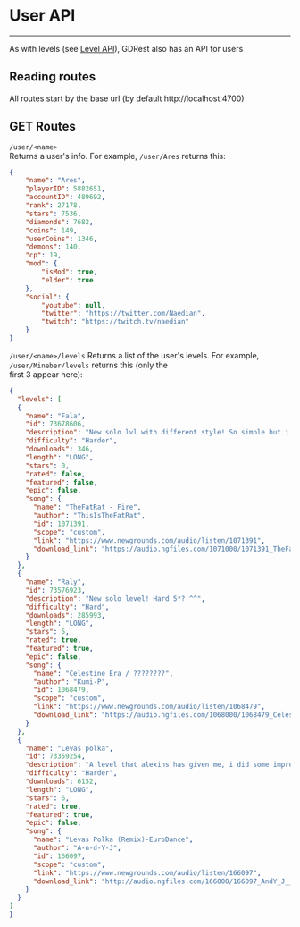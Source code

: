# User API
___
As with levels (see [Level API](levels.md)), GDRest also has an API for users

## Reading routes
All routes start by the base url (by default http://localhost:4700)

## GET Routes
`/user/<name>`  
Returns a user's info. For example, `/user/Ares` returns this:
```json
{
    "name": "Ares",
    "playerID": 5882651,
    "accountID": 489692,
    "rank": 27178,
    "stars": 7536,
    "diamonds": 7682,
    "coins": 149,
    "userCoins": 1346,
    "demons": 140,
    "cp": 19,
    "mod": {
        "isMod": true,
        "elder": true
    },
    "social": {
        "youtube": null,
        "twitter": "https://twitter.com/Naedian",
        "twitch": "https://twitch.tv/naedian"
    }
}
```  
`/user/<name>/levels`
Returns a list of the user's levels. For example, `/user/Mineber/levels` returns this (only the  
first 3 appear here):
```json
{
  "levels": [
  {
    "name": "Fala",
    "id": 73678606,
    "description": "New solo lvl with different style! So simple but i tried something different ^^ 6*? Made in 9h~ with 17k obj",
    "difficulty": "Harder",
    "downloads": 346,
    "length": "LONG",
    "stars": 0,
    "rated": false,
    "featured": false,
    "epic": false,
    "song": {
      "name": "TheFatRat - Fire",
      "author": "ThisIsTheFatRat",
      "id": 1071391,
      "scope": "custom",
      "link": "https://www.newgrounds.com/audio/listen/1071391",
      "download_link": "https://audio.ngfiles.com/1071000/1071391_TheFatRat---Fire.mp3?f1630069831"
    }
  },
  {
    "name": "Raly",
    "id": 73576923,
    "description": "New solo level! Hard 5*? ^^",
    "difficulty": "Hard",
    "downloads": 285993,
    "length": "LONG",
    "stars": 5,
    "rated": true,
    "featured": true,
    "epic": false,
    "song": {
      "name": "Celestine Era / ????????",
      "author": "Kumi-P",
      "id": 1068479,
      "scope": "custom",
      "link": "https://www.newgrounds.com/audio/listen/1068479",
      "download_link": "https://audio.ngfiles.com/1068000/1068479_Celestine-Era--.mp3?f1629351793"
    }
  },
  {
    "name": "Levas polka",
    "id": 73359254,
    "description": "A level that alexins has given me, i did some improvements before upload it. Thanks alexins!",
    "difficulty": "Harder",
    "downloads": 6152,
    "length": "LONG",
    "stars": 6,
    "rated": true,
    "featured": true,
    "epic": false,
    "song": {
      "name": "Levas Polka (Remix)-EuroDance",
      "author": "A-n-d-Y-J",
      "id": 166097,
      "scope": "custom",
      "link": "https://www.newgrounds.com/audio/listen/166097",
      "download_link": "http://audio.ngfiles.com/166000/166097_AndY_J___Leva_s_Polka__Rem.mp3"
    }
  }
]
}
```